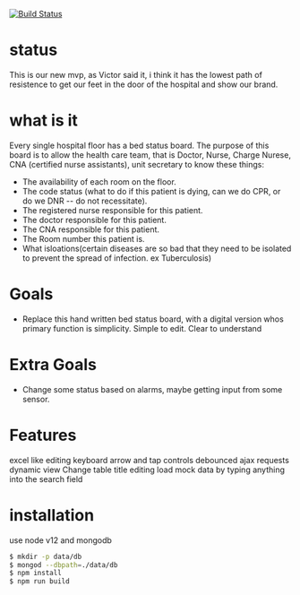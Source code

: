 [![Build Status](https://api.shippable.com/projects/55349138edd7f2c052c8a648/badge?branchName=master)](https://app.shippable.com/projects/55349138edd7f2c052c8a648/builds/latest)

# status
This is our new mvp, as Victor said it, i think it has the lowest path of resistence to get our feet in the door of the hospital and show our brand.

# what is it
Every single hospital floor has a bed status board. The purpose of this board is to allow the health care team, that is Doctor, Nurse, Charge Nurese, CNA (certified nurse assistants), unit secretary to know these things:
<ul>
<li>The availability of each room on the floor.</li>
<li>The code status (what to do if this patient is dying, can we do CPR, or do we DNR -- do not recessitate).</li>
<li>The registered nurse responsible for this patient.</li>
<li>The doctor responsible for this patient.</li>
<li>The CNA responsible for this patient.</li>
<li>The Room number this patient is.</li>
<li>What isloations(certain diseases are so bad that they need to be isolated to prevent the spread of infection. ex Tuberculosis)</li>
</ul>

# Goals
<ul>   <li>Replace this hand written bed status board, with a digital version whos primary function is simplicity. Simple to edit. Clear to understand</li> </ul>

# Extra Goals
<ul>   <li>Change some status based on alarms, maybe getting input from some sensor.</li> </ul>

# Features
excel like editing keyboard arrow and tap controls debounced ajax requests dynamic view Change table title editing load mock data by typing anything into the search field

# installation
use node v12 and mongodb

```sh
$ mkdir -p data/db
$ mongod --dbpath=./data/db
$ npm install
$ npm run build
```
